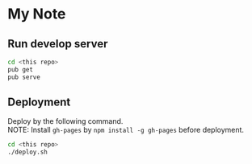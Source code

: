# My Note

## Run develop server

```bash
cd <this repo>
pub get
pub serve
```


## Deployment

Deploy by the following command.  
NOTE: Install `gh-pages` by `npm install -g gh-pages` before deployment. 

```bash
cd <this repo>
./deploy.sh 
```
